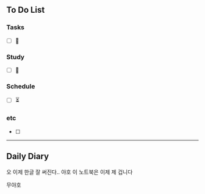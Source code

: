 ## To Do List
### Tasks
- [ ] 📅

### Study
- [ ] 📅 

### Schedule
- [ ] ⏳

### etc
- [ ] 

---
## Daily Diary

오 이제 한글 잘 써진다..
야호
이 노트북은 이제 제 겁니다

무야호